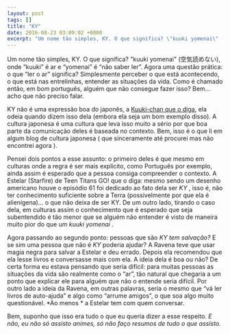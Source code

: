 ```yaml
---
layout: post
tags: []
title: "KY"
date: 2016-08-23 03:09:02 +0000
excerpt: "Um nome tão simples, KY. O que significa? \"kuuki yomenai\" (空気読めない), onde “kuuki” é ar e “yomenai” é “não saber ler”. Agora uma questão..."
---
```


Um nome tão simples, KY. O que significa? "kuuki yomenai" (空気読めない), onde “kuuki” é ar e “yomenai” é “não saber ler”. Agora uma questão prática: o que “ler o ar” significa? Simplesmente perceber o que está acontecendo, o que está nas entrelinhas, entender as situações da vida. Como é chamado então, em bom português, alguém que não consegue fazer isso? Bem… acho que não preciso falar.

KY não é uma expressão boa do japonês, a [Kuuki-chan que o diga](https://www.youtube.com/watch?v=p04mwZvuFkk), ela odeia quando dizem isso dela (embora ela seja um bom exemplo disso). A cultura japonesa é uma cultura que leva isso muito a sério por que boa parte da comunicação deles é baseada no contexto. Bem, isso é o que li em algum blog de cultura japonesa ( que sinceramente até procurei mas não encontrei agora ).

Pensei dois pontos a esse assunto: o primeiro deles é que mesmo em culturas onde a regra é ser mais explícito, como Português por exemplo, ainda assim é esperado que a pessoa consiga compreender o contexto. A Estelar (Starfire) de Teen Titans GO! que o diga: mesmo sendo um desenho americano houve o episódio 61 foi dedicado ao fato dela ser *KY* , isso é, não ter conhecimento suficiente sobre a Terra (possivelmente por que ela é alienígena)... o que não deixa de ser KY. De um outro lado, tirando o caso dela, em culturas assim o conhecimento que é esperado que seja subentendido é tão menor que se alguém não entender é visto de maneira muito pior do que um *kuuki yomenai* .

Agora passando ao segundo ponto: pessoas que são *KY tem salvação?* E se sim uma pessoa que não é *KY* poderia ajudar? A Ravena teve que usar magia negra para salvar a Estelar e deu errado. Depois ela recomendou que ela lesse livros e conversasse mais com ela. A ideia dela é boa ou não? De certa forma eu estava pensando que seria difícil: para muitas pessoas as situações da vida são realmente como o “ar”, tão natural que chegaria a um ponto que explicar ele para alguém que não o entende seria difícil. Por outro lado a ideia da Ravena, em outras palavras, seria o mesmo que “vá ler livros de auto-ajuda” e algo como “arrume amigos”, o que soa algo muito questionável. *Ao menos * a Estelar tem com quem conversar.

Bem, suponho que isso era tudo o que eu queria dizer a esse respeito. *E não, eu não só assisto animes, só não faço resumos de tudo o que assisto.*